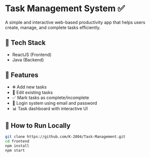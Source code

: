 # Task Management System ✅

A simple and interactive web-based productivity app that helps users create, manage, and complete tasks efficiently.

## 🔧 Tech Stack
- ReactJS (Frontend)
- Java (Backend)

## 🌟 Features
- ➕ Add new tasks
- 📝 Edit existing tasks
- ✅ Mark tasks as complete/incomplete
- 🔐 Login system using email and password
- 📊 Task dashboard with interactive UI

## 🚀 How to Run Locally

```bash
git clone https://github.com/K-2804/Task-Management.git
cd frontend
npm install
npm start

